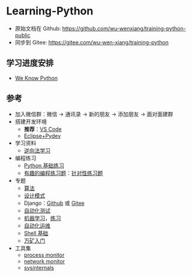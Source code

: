 # Learning-Python

- 原始文档在 Github: <https://github.com/wu-wenxiang/training-python-public>
- 同步到 Gitee: <https://gitee.com/wu-wen-xiang/training-python>

## 学习进度安排

- [We Know Python](doc/we-know-python.md)

## 参考

- 加入微信群：微信 -> 通讯录 -> 新的朋友 -> 添加朋友 -> 面对面建群
- 搭建开发环境
  - **推荐**：[VS Code](doc/Installation-VSCode.md)
  - [Eclipse+Pydev](doc/Installation-Eclipse-Pydev.md)
- 学习资料
  - [逆向法学习](http://blog.wuwenxiang.net/Python-Questions)
- 编程练习
  - [Python 基础练习](doc/python-exec-public.py)
  - [有趣的编程练习题](http://blog.wuwenxiang.net/Python-Interesting-Programming)：[针对性练习题](doc/python-exec.py)
- 专题
  - [算法](doc/algorithms.md)
  - [设计模式](http://blog.wuwenxiang.net/Design-Pattern)
  - Django：[Github](https://github.com/wu-wenxiang/Training-Django-Public) 或
    [Gitee](https://gitee.com/wu-wen-xiang/training-django)
  - [自动化测试](doc/autotest.md)
  - [机器学习](http://blog.wuwenxiang.net/Machine-Learning)，[练习](src/data-analysis)
  - [自动化运维](doc/automation.md)
  - [Shell 基础](doc/shell-quick-start.md)
  - [万矿入门](http://blog.wuwenxiang.net/WindQuant)
- 工具集
  - [process monitor](https://docs.microsoft.com/en-us/sysinternals/downloads/procmon)
  - [network monitor](https://www.microsoft.com/en-us/download/4865)
  - [sysinternals](https://docs.microsoft.com/zh-cn/sysinternals/)
